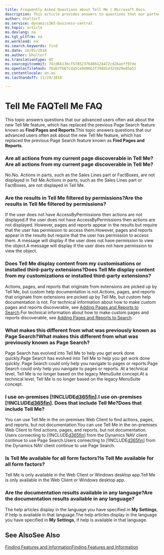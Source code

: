 ```yaml
---
title: Frequently Asked Questions about Tell Me | Microsoft Docs
description: This article provides answers to questions that our partners and customers often ask about Tell Me.
author: bholtorf
ms.service: dynamics365-business-central
ms.topic: article
ms.devlang: na
ms.tgt_pltfrm: na
ms.workload: na
ms.search.keywords: find
ms.date: 10/01/2018
ms.author: bholtorf
ms.translationtype: HT
ms.sourcegitcommit: 74cd6b136cf5785237640b124472cd26aeff97de
ms.openlocfilehash: 70ab7fb07cda5ce9d86b3f39dd14321829e85a52
ms.contentlocale: en-au
ms.lasthandoff: 11/29/2018

---
```

# <a name="tell-me-faq"></a><span data-ttu-id="50cb0-103">Tell Me FAQ</span><span class="sxs-lookup"><span data-stu-id="50cb0-103">Tell Me FAQ</span></span>
<span data-ttu-id="50cb0-104">This topic answers questions that our advanced users often ask about the new Tell Me feature, which has replaced the previous Page Search feature known as **Find Pages and Reports**.</span><span class="sxs-lookup"><span data-stu-id="50cb0-104">This topic answers questions that our advanced users often ask about the new Tell Me feature, which has replaced the previous Page Search feature known as **Find Pages and Reports**.</span></span>

### <a name="are-all-actions-from-my-current-page-discoverable-in-tell-me"></a><span data-ttu-id="50cb0-105">Are all actions from my current page discoverable in Tell Me?</span><span class="sxs-lookup"><span data-stu-id="50cb0-105">Are all actions from my current page discoverable in Tell Me?</span></span>
<span data-ttu-id="50cb0-106">No.</span><span class="sxs-lookup"><span data-stu-id="50cb0-106">No.</span></span> <span data-ttu-id="50cb0-107">Actions in parts, such as the Sales Lines part or FactBoxes, are not displayed in Tell Me.</span><span class="sxs-lookup"><span data-stu-id="50cb0-107">Actions in parts, such as the Sales Lines part or FactBoxes, are not displayed in Tell Me.</span></span>

### <a name="are-the-results-in-tell-me-filtered-by-permissions"></a><span data-ttu-id="50cb0-108">Are the results in Tell Me filtered by permissions?</span><span class="sxs-lookup"><span data-stu-id="50cb0-108">Are the results in Tell Me filtered by permissions?</span></span>
<span data-ttu-id="50cb0-109">If the user does not have AccessByPermissions then actions are not displayed.</span><span class="sxs-lookup"><span data-stu-id="50cb0-109">If the user does not have AccessByPermissions then actions are not displayed.</span></span> <span data-ttu-id="50cb0-110">However, pages and reports appear in the results but require that the user has permission to access them.</span><span class="sxs-lookup"><span data-stu-id="50cb0-110">However, pages and reports appear in the results but require that the user has permission to access them.</span></span> <span data-ttu-id="50cb0-111">A message will display if the user does not have permission to view the object.</span><span class="sxs-lookup"><span data-stu-id="50cb0-111">A message will display if the user does not have permission to view the object.</span></span>

### <a name="does-tell-me-display-content-from-my-customizations-or-installed-third-party-extensions"></a><span data-ttu-id="50cb0-112">Does Tell Me display content from my customisations or installed third-party extensions?</span><span class="sxs-lookup"><span data-stu-id="50cb0-112">Does Tell Me display content from my customizations or installed third-party extensions?</span></span>
<span data-ttu-id="50cb0-113">Actions, pages, and reports that originate from extensions are picked up by Tell Me, but custom help documentation is not.</span><span class="sxs-lookup"><span data-stu-id="50cb0-113">Actions, pages, and reports that originate from extensions are picked up by Tell Me, but custom help documentation is not.</span></span> <span data-ttu-id="50cb0-114">For technical information about how to make custom pages and reports discoverable, see [Adding Pages and Reports to Search](/dynamics365/business-central/dev-itpro/developer/devenv-al-menusuite-functionality).</span><span class="sxs-lookup"><span data-stu-id="50cb0-114">For technical information about how to make custom pages and reports discoverable, see [Adding Pages and Reports to Search](/dynamics365/business-central/dev-itpro/developer/devenv-al-menusuite-functionality).</span></span>

### <a name="what-makes-this-different-from-what-was-previously-known-as-page-search"></a><span data-ttu-id="50cb0-115">What makes this different from what was previously known as Page Search?</span><span class="sxs-lookup"><span data-stu-id="50cb0-115">What makes this different from what was previously known as Page Search?</span></span>
<span data-ttu-id="50cb0-116">Page Search has evolved into Tell Me to help you get work done quickly.</span><span class="sxs-lookup"><span data-stu-id="50cb0-116">Page Search has evolved into Tell Me to help you get work done quickly.</span></span> <span data-ttu-id="50cb0-117">Page Search could only help you navigate to pages or reports.</span><span class="sxs-lookup"><span data-stu-id="50cb0-117">Page Search could only help you navigate to pages or reports.</span></span> <span data-ttu-id="50cb0-118">At a technical level, Tell Me is no longer based on the legacy MenuSuite concept.</span><span class="sxs-lookup"><span data-stu-id="50cb0-118">At a technical level, Tell Me is no longer based on the legacy MenuSuite concept.</span></span>

### <a name="i-use-on-premises-included365finincludesd365finmdmd-does-that-include-tell-me"></a><span data-ttu-id="50cb0-119">I use on-premises [!INCLUDE[d365fin](includes/d365fin_md.md)].</span><span class="sxs-lookup"><span data-stu-id="50cb0-119">I use on-premises [!INCLUDE[d365fin](includes/d365fin_md.md)].</span></span> <span data-ttu-id="50cb0-120">Does that include Tell Me?</span><span class="sxs-lookup"><span data-stu-id="50cb0-120">Does that include Tell Me?</span></span>
<span data-ttu-id="50cb0-121">You can use Tell Me in the on-premises Web Client to find actions, pages, and reports, but not documentation.</span><span class="sxs-lookup"><span data-stu-id="50cb0-121">You can use Tell Me in the on-premises Web Client to find actions, pages, and reports, but not documentation.</span></span> <span data-ttu-id="50cb0-122">Users connecting to [!INCLUDE[d365fin](includes/d365fin_md.md)] from the Dynamics NAV client continue to use Page Search.</span><span class="sxs-lookup"><span data-stu-id="50cb0-122">Users connecting to [!INCLUDE[d365fin](includes/d365fin_md.md)] from the Dynamics NAV client continue to use Page Search.</span></span>

### <a name="is-tell-me-available-for-all-form-factors"></a><span data-ttu-id="50cb0-123">Is Tell Me available for all form factors?</span><span class="sxs-lookup"><span data-stu-id="50cb0-123">Is Tell Me available for all form factors?</span></span>
<span data-ttu-id="50cb0-124">Tell Me is only available in the Web Client or Windows desktop app.</span><span class="sxs-lookup"><span data-stu-id="50cb0-124">Tell Me is only available in the Web Client or Windows desktop app.</span></span>

### <a name="are-the-documentation-results-available-in-any-language"></a><span data-ttu-id="50cb0-125">Are the documentation results available in any language?</span><span class="sxs-lookup"><span data-stu-id="50cb0-125">Are the documentation results available in any language?</span></span>
<span data-ttu-id="50cb0-126">The help articles display in the language you have specified in **My Settings**, if help is available in that language.</span><span class="sxs-lookup"><span data-stu-id="50cb0-126">The help articles display in the language you have specified in **My Settings**, if help is available in that language.</span></span>

## <a name="see-also"></a><span data-ttu-id="50cb0-127">See Also</span><span class="sxs-lookup"><span data-stu-id="50cb0-127">See Also</span></span>  
[<span data-ttu-id="50cb0-128">Finding Features and Information</span><span class="sxs-lookup"><span data-stu-id="50cb0-128">Finding Features and Information</span></span>](ui-search.md)


